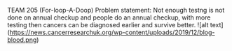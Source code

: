 TEAM 205 (For-loop-A-Doop) Problem statement: Not enough testng is not done on annual checkup and people do an annual checkup, with more testing then cancers can be diagnosed earlier and survive better. 
![alt text] (https://news.cancerresearchuk.org/wp-content/uploads/2019/12/blog-blood.png)
